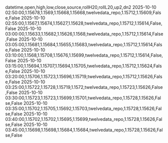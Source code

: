 datetime,open,high,low,close,source,rollH20,rollL20,up2,dn2
2025-10-10 02:50:00,1.15678,1.1569,1.15668,1.15668,twelvedata_repo,1.15712,1.15609,False,False
2025-10-10 02:55:00,1.1567,1.15674,1.15627,1.15628,twelvedata_repo,1.15712,1.15614,False,False
2025-10-10 03:00:00,1.15633,1.15682,1.15626,1.1568,twelvedata_repo,1.15712,1.15614,False,False
2025-10-10 03:05:00,1.15681,1.15684,1.15655,1.15683,twelvedata_repo,1.15712,1.15614,False,False
2025-10-10 03:10:00,1.1568,1.15708,1.15676,1.15699,twelvedata_repo,1.15712,1.15614,False,False
2025-10-10 03:15:00,1.15694,1.15707,1.15694,1.15705,twelvedata_repo,1.15712,1.15624,False,False
2025-10-10 03:20:00,1.15706,1.15723,1.15696,1.15719,twelvedata_repo,1.15712,1.15626,False,False
2025-10-10 03:25:00,1.15722,1.15728,1.15719,1.1572,twelvedata_repo,1.15723,1.15626,False,False
2025-10-10 03:30:00,1.15723,1.15723,1.15699,1.15701,twelvedata_repo,1.15728,1.15626,False,False
2025-10-10 03:35:00,1.15702,1.15705,1.15692,1.15703,twelvedata_repo,1.15728,1.15626,False,False
2025-10-10 03:40:00,1.15702,1.15702,1.15695,1.15699,twelvedata_repo,1.15728,1.15626,False,False
2025-10-10 03:45:00,1.15698,1.15698,1.15684,1.15684,twelvedata_repo,1.15728,1.15626,False,False
